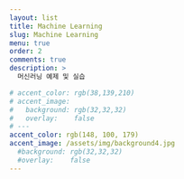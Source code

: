 ```yaml
---
layout: list
title: Machine Learning
slug: Machine Learning
menu: true
order: 2
comments: true
description: >
  머신러닝 예제 및 실습

# accent_color: rgb(38,139,210)
# accent_image:
#   background: rgb(32,32,32)
#   overlay:    false
# ---
accent_color: rgb(148, 100, 179)
accent_image: /assets/img/background4.jpg
  #background: rgb(32,32,32)
  #overlay:    false
---
```

